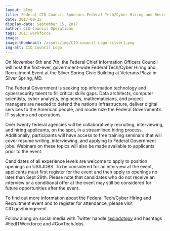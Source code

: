 ```yaml
---
layout: blog
title: Federal CIO Council Sponsors Federal Tech/Cyber Hiring and Recruitment Event
date: 2017-09-15
display-date: September 15, 2017
author: CIO Council Operations
tags: 2017 workforce
image:
image-thumbnail: /assets/img/CIO-council-Logo-silver1.png
img-alt: CIO Council Logo
---
```

On November 6th and 7th, the Federal Chief Information Officers Council will host the first-ever, government-wide Federal Tech/Cyber Hiring and Recruitment Event at the Silver Spring Civic Building at Veterans Plaza in Silver Spring, MD.

The Federal Government is seeking top information technology and cybersecurity talent to fill critical skills gaps. Data architects, computer scientists, cyber analysts, engineers, mathematicians, and project managers are needed to defend the nation’s infrastructure, deliver digital services to the American people, and modernize the Federal Government’s IT systems and operations.

Over twenty federal agencies will be collaboratively recruiting, interviewing, and hiring applicants, on the spot, in a streamlined hiring process. Additionally, participants will have access to free training seminars that will cover resume writing, interviewing, and applying to Federal Government jobs. Webinars on these topics will also be made available to applicants prior to the event.

Candidates of all experience levels are welcome to apply to position openings on USAJOBS. To be considered for an interview at the event, applicants must first register for the event and then apply to openings no later than Sept 29th. Please note that candidates who do not receive an interview or a conditional offer at the event may still be considered for future opportunities after the event.

To find out more information about the Federal Tech/Cyber Hiring and Recruitment event and to register for attendance, please visit CIO.gov/hiringevent.

Follow along on social media with Twitter handle [@ciodotgov](https://twitter.com/ciodotgov) and hashtags #FedITWorkforce and #GovTechJobs.

